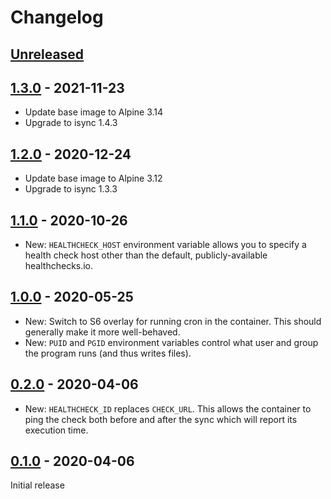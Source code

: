 # Changelog

## [Unreleased]

## [1.3.0] - 2021-11-23

* Update base image to Alpine 3.14
* Upgrade to isync 1.4.3

## [1.2.0] - 2020-12-24

* Update base image to Alpine 3.12
* Upgrade to isync 1.3.3

## [1.1.0] - 2020-10-26

* New: `HEALTHCHECK_HOST` environment variable allows you to specify a health check host other
  than the default, publicly-available healthchecks.io.

## [1.0.0] - 2020-05-25

* New: Switch to S6 overlay for running cron in the container. This should generally make it more well-behaved.
* New: `PUID` and `PGID` environment variables control what user and group the program runs (and thus writes files).

## [0.2.0] - 2020-04-06

* New: `HEALTHCHECK_ID` replaces `CHECK_URL`. This allows the container to ping the check both
  before and after the sync which will report its execution time.

## [0.1.0] - 2020-04-06

Initial release


[Unreleased]: https://github.com/JakeWharton/docker-mbsync/compare/1.3.0...HEAD
[1.3.0]: https://github.com/JakeWharton/docker-mbsync/releases/tag/1.3.0
[1.2.0]: https://github.com/JakeWharton/docker-mbsync/releases/tag/1.2.0
[1.1.0]: https://github.com/JakeWharton/docker-mbsync/releases/tag/1.1.0
[1.0.0]: https://github.com/JakeWharton/docker-mbsync/releases/tag/1.0.0
[0.2.0]: https://github.com/JakeWharton/docker-mbsync/releases/tag/0.2.0
[0.1.0]: https://github.com/JakeWharton/docker-mbsync/releases/tag/0.1.0
